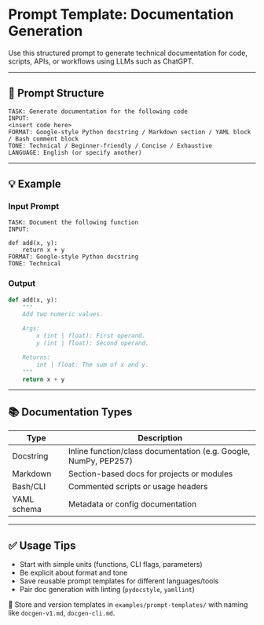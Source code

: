 # Prompt Template: Documentation Generation

Use this structured prompt to generate technical documentation for code, scripts, APIs, or workflows using LLMs such as ChatGPT.

---

## 🧱 Prompt Structure

```text
TASK: Generate documentation for the following code
INPUT:
<insert code here>
FORMAT: Google-style Python docstring / Markdown section / YAML block / Bash comment block
TONE: Technical / Beginner-friendly / Concise / Exhaustive
LANGUAGE: English (or specify another)
```

---

## 💡 Example

### Input Prompt

```text
TASK: Document the following function
INPUT:

def add(x, y):
    return x + y
FORMAT: Google-style Python docstring
TONE: Technical
```

### Output

```python
def add(x, y):
    """
    Add two numeric values.

    Args:
        x (int | float): First operand.
        y (int | float): Second operand.

    Returns:
        int | float: The sum of x and y.
    """
    return x + y
```

---

## 📚 Documentation Types

| Type        | Description                                                      |
| ----------- | ---------------------------------------------------------------- |
| Docstring   | Inline function/class documentation (e.g. Google, NumPy, PEP257) |
| Markdown    | Section-based docs for projects or modules                       |
| Bash/CLI    | Commented scripts or usage headers                               |
| YAML schema | Metadata or config documentation                                 |

---

## ✅ Usage Tips

* Start with simple units (functions, CLI flags, parameters)
* Be explicit about format and tone
* Save reusable prompt templates for different languages/tools
* Pair doc generation with linting (`pydocstyle`, `yamllint`)

📁 Store and version templates in `examples/prompt-templates/` with naming like `docgen-v1.md`, `docgen-cli.md`.
